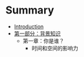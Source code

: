 # Summary

* [Introduction](README.md)
* [第一部分：背景知识](chapter1.md)
   * 第一章：你是谁？
       * 时间和空间的影响力


